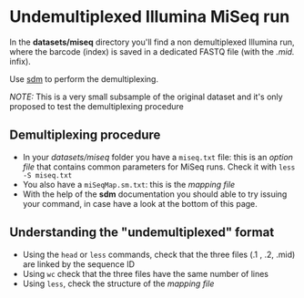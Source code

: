 # Undemultiplexed Illumina MiSeq run

In the **datasets/miseq** directory you'll find a non demultiplexed Illumina run, where the barcode (index) is saved in a dedicated FASTQ file 
(with the _.mid._ infix).

Use [sdm](../docs/sdm.md) to perform the demultiplexing.

_NOTE:_ This is a very small subsample of the original dataset and it's only proposed to test the demultiplexing procedure

## Demultiplexing procedure

 * In your _datasets/miseq_ folder you have a `miseq.txt` file: this is an _option file_ that contains common parameters for MiSeq runs. Check it with `less -S miseq.txt`
 * You also have a `miSeqMap.sm.txt`: this is the _mapping file_
 * With the help of the **sdm** documentation you should able to try issuing your command, in case have a look at the bottom of this page.
 

## Understanding the "undemultiplexed" format

 * Using the `head` or `less` commands, check that the three files (.1 , .2, .mid) are linked by the sequence ID
 * Using `wc` check that the three files have the same number of lines
 * Using `less`, check the structure of the _mapping file_
 





